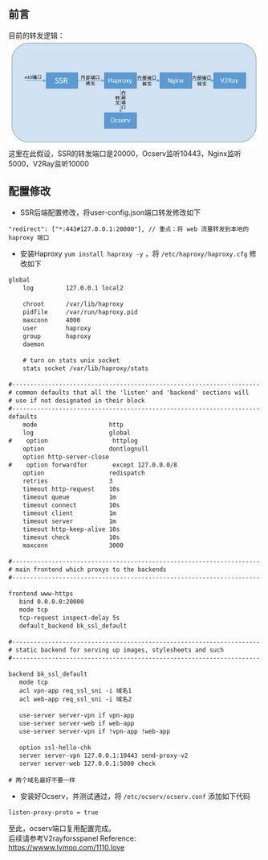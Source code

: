 ## 前言
目前的转发逻辑：  
  ![](/data/s1.jpg)  
这里在此假设，SSR的转发端口是20000，Ocserv监听10443，Nginx监听5000，V2Ray监听10000

## 配置修改  
* SSR后端配置修改，将user-config.json端口转发修改如下  
```  
"redirect": ["*:443#127.0.0.1:20000"], // 重点：将 web 流量转发到本地的 haproxy 端口
```  

* 安装Haproxy `yum install haproxy -y` ，将 `/etc/haproxy/haproxy.cfg` 修改如下

```  
global
    log         127.0.0.1 local2

    chroot      /var/lib/haproxy
    pidfile     /var/run/haproxy.pid
    maxconn     4000
    user        haproxy
    group       haproxy
    daemon

    # turn on stats unix socket
    stats socket /var/lib/haproxy/stats

#---------------------------------------------------------------------
# common defaults that all the 'listen' and 'backend' sections will
# use if not designated in their block
#---------------------------------------------------------------------
defaults
    mode                    http
    log                     global
#    option                  httplog
    option                  dontlognull
    option http-server-close
#    option forwardfor       except 127.0.0.0/8
    option                  redispatch
    retries                 3
    timeout http-request    10s
    timeout queue           1m
    timeout connect         10s
    timeout client          1m
    timeout server          1m
    timeout http-keep-alive 10s
    timeout check           10s
    maxconn                 3000

#---------------------------------------------------------------------
# main frontend which proxys to the backends
#---------------------------------------------------------------------
	
frontend www-https
   bind 0.0.0.0:20000
   mode tcp
   tcp-request inspect-delay 5s
   default_backend bk_ssl_default

#---------------------------------------------------------------------
# static backend for serving up images, stylesheets and such
#---------------------------------------------------------------------

backend bk_ssl_default
   mode tcp
   acl vpn-app req_ssl_sni -i 域名1
   acl web-app req_ssl_sni -i 域名2

   use-server server-vpn if vpn-app
   use-server server-web if web-app
   use-server server-vpn if !vpn-app !web-app

   option ssl-hello-chk
   server server-vpn 127.0.0.1:10443 send-proxy-v2
   server server-web 127.0.0.1:5000 check
 
# 两个域名最好不要一样
```  

* 安装好Ocserv，并测试通过，将 `/etc/ocserv/ocserv.conf` 添加如下代码  
```  
listen-proxy-proto = true  
```  

至此，ocserv端口复用配置完成。  
后续请参考V2rayforsspanel
Reference:  
https://wwww.lvmoo.com/1110.love
